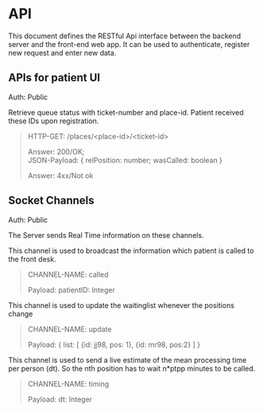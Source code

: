 # API

This document defines the RESTful Api interface between the backend server and the front-end web app. It can be used to authenticate, register new request and enter new data.

## APIs for patient UI

Auth: Public

Retrieve queue status with ticket-number and place-id. Patient received these IDs upon registration.

> HTTP-GET: /places/\<place-id\>/\<ticket-id\>
>
> Answer: 200/OK;\
> JSON-Payload: { relPosition: number; wasCalled: boolean }
>
> Answer: 4xx/Not ok

## Socket Channels

Auth: Public

The Server sends Real Time information on these channels.

This channel is used to broadcast the information which
patient is called to the front desk.

> CHANNEL-NAME: called
>
> Payload: patientID: Integer

This channel is used to update the waitinglist whenever the positions change

> CHANNEL-NAME: update
>
> Payload: { list: [ {id: jj98, pos: 1}, {id: mr98, pos:2} ] }

This channel is used to send a live estimate of the mean processing time per person (dt). So the nth position has to wait n\*ptpp minutes to be called.

> CHANNEL-NAME: timing
>
> Payload: dt: Integer
